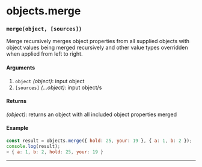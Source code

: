 # objects.merge

<!-- div class="doc-container" -->

<!-- div -->


<!-- div -->

<h3 id="mergeobject-sources"><code>merge(object, [sources])</code></h3>

Merge recursively merges object properties from all supplied objects with object values
being merged recursively and other value types overridden when applied from left to right.

#### Arguments
1. `object` *(object)*: input object
2. `[sources]` *(...object)*: input object/s

#### Returns
*(object)*: returns an object with all included object properties merged

#### Example
```js
const result = objects.merge({ hold: 25, your: 19 }, { a: 1, b: 2 });
console.log(result);
> { a: 1, b: 2, hold: 25, your: 19 }
```
---

<!-- /div -->

<!-- /div -->

<!-- /div -->
